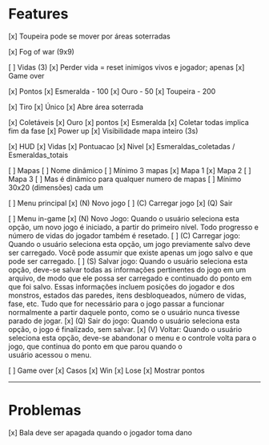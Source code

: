 # Features

[x] Toupeira pode se mover por áreas soterradas
	
[x] Fog of war (9x9)

[ ] Vidas (3)
    [x] Perder vida = reset inimigos vivos e jogador; apenas
    [x] Game over

[x] Pontos
    [x] Esmeralda - 100
    [x] Ouro - 50
    [x] Toupeira - 200

[x] Tiro
    [x] Único
    [x] Abre área soterrada

[x] Coletáveis
    [x] Ouro
        [x] pontos
    [x] Esmeralda
        [x] Coletar todas implica fim da fase
    [x] Power up
        [x] Visibilidade mapa inteiro (3s)
        
[x] HUD
    [x] Vidas
    [x] Pontuacao
    [x] Nivel
    [x] Esmeraldas_coletadas / Esmeraldas_totais
    
[ ] Mapas
    [ ] Nome dinâmico
    [ ] Mínimo 3 mapas
        [x] Mapa 1
        [x] Mapa 2
        [ ] Mapa 3
    [ ] Mas é dinâmico para qualquer numero de mapas
    [ ] Mínimo 30x20 (dimensões) cada um
    
[ ] Menu principal
    [x] (N) Novo jogo
    [ ] (C) Carregar jogo
    [x] (Q) Sair

[ ] Menu in-game
    [x] (N) Novo Jogo: Quando o usuário seleciona esta opção, um novo jogo é iniciado, a partir do
primeiro nível. Todo progresso e número de vidas do jogador também é resetado.
    [ ] (C) Carregar jogo: Quando o usuário seleciona esta opção, um jogo previamente salvo deve ser
carregado. Você pode assumir que existe apenas um jogo salvo e que pode ser carregado.
    [ ] (S) Salvar jogo: Quando o usuário seleciona esta opção, deve-se salvar todas as informações
pertinentes do jogo em um arquivo, de modo que ele possa ser carregado e continuado do ponto
em que foi salvo. Essas informações incluem posições do jogador e dos monstros, estados das
paredes, itens desbloqueados, número de vidas, fase, etc. Tudo que for necessário para o jogo
passar a funcionar normalmente a partir daquele ponto, como se o usuário nunca tivesse parado de
jogar.
    [x] (Q) Sair do jogo: Quando o usuário seleciona esta opção, o jogo é finalizado, sem salvar.
    [x] (V) Voltar: Quando o usuário seleciona esta opção, deve-se abandonar o menu e o controle volta
para o jogo, que continua do ponto em que parou quando o usuário acessou o menu.

[ ] Game over
    [x] Casos
        [x] Win
        [x] Lose
    [x] Mostrar pontos

---

# Problemas

[x] Bala deve ser apagada quando o jogador toma dano
